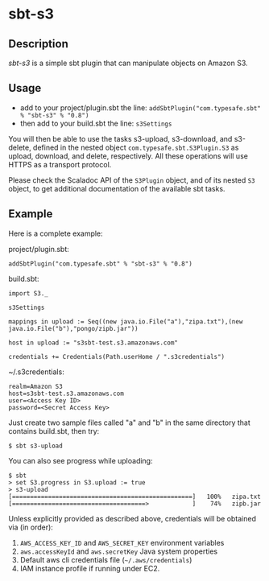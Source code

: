 # sbt-s3

## Description

*sbt-s3* is a simple sbt plugin that can manipulate objects on Amazon S3.

## Usage

* add to your project/plugin.sbt the line:
   `addSbtPlugin("com.typesafe.sbt" % "sbt-s3" % "0.8")`
* then add to your build.sbt the line:
   `s3Settings`
 
You will then be able to use the tasks s3-upload, s3-download, and s3-delete, defined
in the nested object `com.typesafe.sbt.S3Plugin.S3` as upload, download, and delete, respectively.
All these operations will use HTTPS as a transport protocol.
 
Please check the Scaladoc API of the `S3Plugin` object, and of its nested `S3` object,
to get additional documentation of the available sbt tasks.

## Example

Here is a complete example:

project/plugin.sbt:
    
    addSbtPlugin("com.typesafe.sbt" % "sbt-s3" % "0.8")

build.sbt:

    import S3._

    s3Settings

    mappings in upload := Seq((new java.io.File("a"),"zipa.txt"),(new java.io.File("b"),"pongo/zipb.jar"))

    host in upload := "s3sbt-test.s3.amazonaws.com"

    credentials += Credentials(Path.userHome / ".s3credentials")

~/.s3credentials:

    realm=Amazon S3
    host=s3sbt-test.s3.amazonaws.com
    user=<Access Key ID>
    password=<Secret Access Key>

Just create two sample files called "a" and "b" in the same directory that contains build.sbt, then try:

    $ sbt s3-upload
    
You can also see progress while uploading:

    $ sbt
    > set S3.progress in S3.upload := true
    > s3-upload
    [==================================================]   100%   zipa.txt
    [=====================================>            ]    74%   zipb.jar

Unless explicitly provided as described above, credentials will be obtained via (in order):

1. `AWS_ACCESS_KEY_ID` and `AWS_SECRET_KEY` environment variables
2. `aws.accessKeyId` and `aws.secretKey` Java system properties 
3. Default aws cli credentials file (`~/.aws/credentials`)
4. IAM instance profile if running under EC2.
